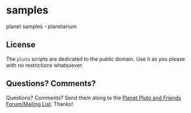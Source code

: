 # samples

planet samples - planetarium



## License

The `pluto` scripts are dedicated to the public domain.
Use it as you please with no restrictions whatsoever.

## Questions? Comments?

Questions? Comments?
Send them along to the [Planet Pluto and Friends Forum/Mailing List](http://groups.google.com/group/feedreader).
Thanks!
